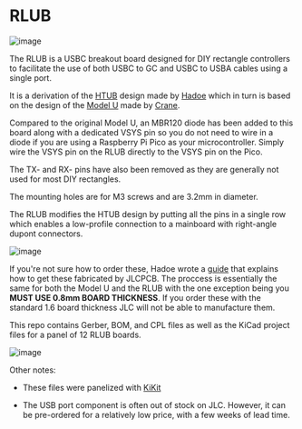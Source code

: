 # RLUB
![image](https://user-images.githubusercontent.com/95242582/197305499-870d1005-d29e-4e7c-a228-bf41a5252177.png)

The RLUB is a USBC breakout board designed for DIY rectangle controllers to facilitate the use of both USBC to GC and USBC to USBA cables using a single port.    

It is a derivation of the [HTUB](https://github.com/HTangl/HTUB) design made by [Hadoe](https://github.com/HTangl/) which in turn is based on the design of the [Model U](https://github.com/Crane1195/Model-U/tree/main) made by [Crane](https://github.com/Crane1195). 

Compared to the original Model U, an MBR120 diode has been added to this board along with a dedicated VSYS pin so you do not need to wire in a diode if you are using a Raspberry Pi Pico as your microcontroller. Simply wire the VSYS pin on the RLUB directly to the VSYS pin on the Pico.  

The TX- and RX- pins have also been removed as they are generally not used for most DIY rectangles.  

The mounting holes are for M3 screws and are 3.2mm in diameter.  

The RLUB modifies the HTUB design by putting all the pins in a single row which enables a low-profile connection to a mainboard with right-angle dupont connectors.

![image](https://user-images.githubusercontent.com/95242582/197305344-89d29a79-eecf-42f5-b4ce-57b517009d39.png)


If you're not sure how to order these, Hadoe wrote a [guide](https://github.com/HTangl/Model-U) that explains how to get these fabricated by JLCPCB. The proccess is essentially the same for both the Model U and the RLUB with the one exception being you **MUST USE 0.8mm BOARD THICKNESS**. If you order these with the standard 1.6 board thickness JLC will not be able to manufacture them.  

This repo contains Gerber, BOM, and CPL files as well as the KiCad project files for a panel of 12 RLUB boards.

![image](https://user-images.githubusercontent.com/95242582/197304992-0854b75f-0698-448e-8b3d-817bd7dc62ad.png)


Other notes:

- These files were panelized with [KiKit](https://github.com/yaqwsx/KiKit)

- The USB port component is often out of stock on JLC.  However, it can be pre-ordered for a relatively low price, with a few weeks of lead time.
